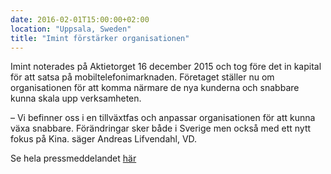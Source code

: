 ```yaml
---
date: 2016-02-01T15:00:00+02:00
location: "Uppsala, Sweden"
title: "Imint förstärker organisationen"
---
```

Imint noterades på Aktietorget 16 december 2015 och tog före det in kapital för att satsa på mobiltelefonimarknaden. Företaget ställer nu om organisationen för att komma närmare de nya kunderna och snabbare kunna skala upp verksamheten.
<!--more-->
– Vi befinner oss i en tillväxtfas och anpassar organisationen för att kunna växa snabbare. Förändringar sker både i Sverige men också med ett nytt fokus på Kina. säger Andreas Lifvendahl, VD.

Se hela pressmeddelandet [här](pressmeddelande-imint-18-jan-2016-imint-forstarker-organisationen.pdf)